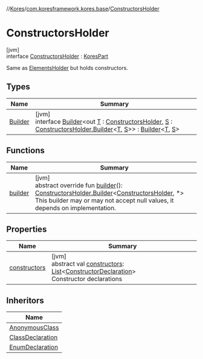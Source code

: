 //[Kores](../../../index.md)/[com.koresframework.kores.base](../index.md)/[ConstructorsHolder](index.md)

# ConstructorsHolder

[jvm]\
interface [ConstructorsHolder](index.md) : [KoresPart](../../com.koresframework.kores/-kores-part/index.md)

Same as [ElementsHolder](../-elements-holder/index.md) but holds constructors.

## Types

| Name | Summary |
|---|---|
| [Builder](-builder/index.md) | [jvm]<br>interface [Builder](-builder/index.md)<out [T](-builder/index.md) : [ConstructorsHolder](index.md), [S](-builder/index.md) : [ConstructorsHolder.Builder](-builder/index.md)<[T](-builder/index.md), [S](-builder/index.md)>> : [Builder](../../com.koresframework.kores.builder/-builder/index.md)<[T](-builder/index.md), [S](-builder/index.md)> |

## Functions

| Name | Summary |
|---|---|
| [builder](builder.md) | [jvm]<br>abstract override fun [builder](builder.md)(): [ConstructorsHolder.Builder](-builder/index.md)<[ConstructorsHolder](index.md), *><br>This builder may or may not accept null values, it depends on implementation. |

## Properties

| Name | Summary |
|---|---|
| [constructors](constructors.md) | [jvm]<br>abstract val [constructors](constructors.md): [List](https://kotlinlang.org/api/latest/jvm/stdlib/kotlin.collections/-list/index.html)<[ConstructorDeclaration](../-constructor-declaration/index.md)><br>Constructor declarations |

## Inheritors

| Name |
|---|
| [AnonymousClass](../-anonymous-class/index.md) |
| [ClassDeclaration](../-class-declaration/index.md) |
| [EnumDeclaration](../-enum-declaration/index.md) |
